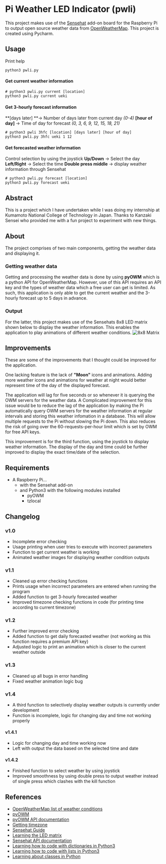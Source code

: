 # Pi Weather LED Indicator (pwli)
This project makes use of the [Sensehat](https://www.raspberrypi.org/products/sense-hat/) add-on board for the Raspberry Pi to output open source weather data from [OpenWeatherMap](https://openweathermap.org/). This project is created using Pycharm.

## Usage
Print help
    
    python3 pwli.py
    
#### Get current weather information
    
    # python3 pwli.py current [location]
    python3 pwli.py current ueki
    
#### Get 3-hourly forecast information
**[days later] **-> Number of days later from current day *(0-4)*
**[hour of day]** -> Time of day for forecast *(0, 3, 6, 9, 12, 15, 18, 21)*
    
    # python3 pwli 3hfc [location] [days later] [hour of day]
    python3 pwli.py 3hfc ueki 1 12
    
#### Get forecasted weather information
Control selection by using the joystick
**Up/Down** -> Select the day
**Left/Right** -> Select the time
**Double press middle** -> display weather information through Sensehat
    
    # python3 pwli.py forecast [location]
    python3 pwli.py forecast ueki
 
## Abstract
 This is a project which I have undertaken while I was doing my internship at Kumamoto National College of Technology in Japan. Thanks to Kanzaki Sensei who provided me with a fun project to experiment with new things.

## About
The project comprises of two main components, getting the weather data and displaying it. 

### Getting weather data
Getting and processing the weather data is done by using **pyOWM** which is a python API for OpenWeatherMap. However, use of this API requires an API key and the types of weather data which a free user can get is limited. As such, this application is only able to get the current weather and the 3-hourly forecast up to 5 days in advance.

### Output
For the latter, this project makes use of the Sensehats 8x8 LED matrix shown below to display the weather information. This enables the application to play animations of different weather conditions.
![8x8 Matrix](https://www.raspberrypi.org/app/uploads/2017/05/Sense-HAT-plugged-in-1-1383x1080.jpg "Sensehat")

## Improvements
These are some of the improvements that I thought could be improved for the application. 

One lacking feature is the lack of **"Moon"** icons and animations. Adding more weather icons and animations for weather at night would better represent time of the day of the displayed forecast. 

The application will lag for five seconds or so whenever it is querying the OWM servers for the weather data. A Complicated improvement for this issue would be to reduce the lag of the application by making the Pi automatically query OWM servers for the weather information at regular intervals and storing this weather infomation in a database. This will allow multiple requests to the Pi without slowing the Pi down. This also reduces the risk of going over the 60-requests-per-hour limit which is set by OWM for free API keys.

This improvement is for the third function, using the joystick to display weather information. The display of the day and time could be further improved to display the exact time/date of the selection.

## Requirements
- A Raspberry Pi...
	- with the Sensehat add-on
	- and Python3 with the following modules installed
		- pyOWM
		- tzlocal

## Changelog
### v1.0
- Incomplete error checking
- Usage printing when user tries to execute with incorrect parameters
- Function to get current weather is working
- Animated weather images for displaying weather condition outputs

### v1.1
- Cleaned up error checking functions
- Prints usage when incorrect parameters are entered when running the program
- Added function to get 3-hourly forecasted weather
- Improved timezone checking functions in code (for printing time according to current timezone)

### v1.2
- Further improved error checking
- Added function to get daily forecasted weather (not working as this function requires a premium API key)
- Adjusted logic to print an animation which is closer to the current weather outside

### v1.3
- Cleaned up all bugs in error handling
- Fixed weather animation logic bug

### v1.4
- A third function to selectively display weather outputs is currently under development
- Function is incomplete, logic for changing day and time not working properly

#### v1.4.1
- Logic for changing day and time working now
- Left with output the data based on the selected time and date

#### v1.4.2
- Finished function to select weather by using joystick
- Improved smoothness by using double press to output weather instead of single press which clashes with the kill function

## References
- [OpenWeatherMap list of weather conditions](https://openweathermap.org/weather-conditions)
- [pyOWM](https://github.com/csparpa/pyowm)
- [pyOWM API documentation](http://pyowm.readthedocs.io/en/latest/_modules/pyowm/webapi25/weather.html?highlight=get_status)
- [Getting timezone](https://stackoverflow.com/questions/13218506/how-to-get-system-timezone-setting-and-pass-it-to-pytz-timezone)
- [Sensehat Guide](https://projects.raspberrypi.org/en/projects/getting-started-with-the-sense-hat)
- [Learning the LED matrix](https://github.com/raspberrypilearning/astro-pi-guide/blob/master/inputs-outputs/led-matrix.md)
- [Sensehat API documentation](https://pythonhosted.org/sense-hat/api/#led-matrix)
- [Learning how to code with dictionaries in Python3](https://www.tutorialspoint.com/python/python_dictionary.htm)
- [Learning how to code with lists in Python3](https://www.tutorialspoint.com/python/python_lists.htm)
- [Learning about classes in Python](https://www.digitalocean.com/community/tutorials/understanding-class-and-instance-variables-in-python-3)